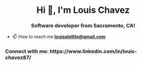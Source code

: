 <h1 align="center">Hi 👋, I'm Louis Chavez</h1>
<h3 align="center">Software developer from Sacramento, CA!</h3>

- 📫 How to reach me **louisatellite@gmail.com**

<h3 align="left">Connect with me: https://www.linkedin.com/in/louis-chavez87/</h3>
<p align="left">
</p>
